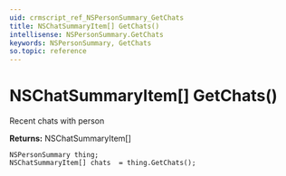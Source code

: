 ```yaml
---
uid: crmscript_ref_NSPersonSummary_GetChats
title: NSChatSummaryItem[] GetChats()
intellisense: NSPersonSummary.GetChats
keywords: NSPersonSummary, GetChats
so.topic: reference
---
```


# NSChatSummaryItem[] GetChats()

Recent chats with person

**Returns:** NSChatSummaryItem[]

```crmscript
NSPersonSummary thing;
NSChatSummaryItem[] chats  = thing.GetChats();
```


